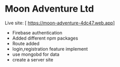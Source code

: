 # Moon Adventure Ltd

Live site:
[ https://moon-adventure-4dc47.web.app]

- Firebase authentication
- Added different npm packages
- Route added
- login,registration feature implement
- use mongobd for data
- create a server site 
